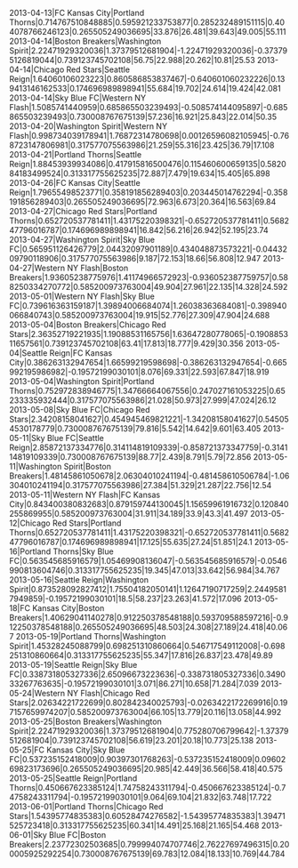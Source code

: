 2013-04-13|FC Kansas City|Portland Thorns|0.714767510848885|0.595921233753877|0.285232489151115|0.404078766246123|0.265505249036695|33.876|26.481|39.643|49.005|55.111
2013-04-14|Boston Breakers|Washington Spirit|2.22471929320036|1.37379512681904|-1.22471929320036|-0.373795126819044|0.739123745702108|56.75|22.988|20.262|10.81|25.53
2013-04-14|Chicago Red Stars|Seattle Reign|1.64060106023223|0.860586853837467|-0.640601060232226|0.139413146162533|0.174696989898941|55.684|19.702|24.614|19.424|42.081
2013-04-14|Sky Blue FC|Western NY Flash|1.5085741440959|0.685865503239493|-0.508574144095897|-0.685865503239493|0.730008767675139|57.236|16.921|25.843|22.014|50.35
2013-04-20|Washington Spirit|Western NY Flash|0.998734039178941|1.76872314780698|0.00126596082105945|-0.768723147806981|0.317577075563986|21.259|55.316|23.425|36.79|17.108
2013-04-21|Portland Thorns|Seattle Reign|1.88453939934086|0.417915816500476|0.115460600659135|0.582084183499524|0.313317755625235|72.887|7.479|19.634|15.405|65.898
2013-04-26|FC Kansas City|Seattle Reign|1.79655498523771|0.358191856289403|0.203445014762294|-0.358191856289403|0.265505249036695|72.963|6.673|20.364|16.563|69.84
2013-04-27|Chicago Red Stars|Portland Thorns|0.652720537781411|1.43175220398321|-0.652720537781411|0.568247796016787|0.174696989898941|16.842|56.216|26.942|52.195|23.74
2013-04-27|Washington Spirit|Sky Blue FC|0.565951126426779|2.04432097901189|0.434048873573221|-0.0443209790118906|0.317577075563986|9.187|72.153|18.66|56.808|12.947
2013-04-27|Western NY Flash|Boston Breakers|1.93605238775976|1.41174966572923|-0.936052387759757|0.588250334270772|0.585200973763004|49.904|27.961|22.135|14.328|24.592
2013-05-01|Western NY Flash|Sky Blue FC|0.739616363159187|1.39894006684074|1.26038363684081|-0.398940066840743|0.585200973763004|19.915|52.776|27.309|47.904|24.688
2013-05-04|Boston Breakers|Chicago Red Stars|2.36352719221935|1.19088531165756|1.63647280778065|-0.190885311657561|0.739123745702108|63.41|17.813|18.777|9.429|30.356
2013-05-04|Seattle Reign|FC Kansas City|0.386263132947654|1.66599219598698|-0.386263132947654|-0.665992195986982|-0.19572199030101|8.076|69.331|22.593|67.847|18.919
2013-05-04|Washington Spirit|Portland Thorns|0.752972838946775|1.34766664067556|0.247027161053225|0.65233335932444|0.317577075563986|21.028|50.973|27.999|47.024|26.12
2013-05-08|Sky Blue FC|Chicago Red Stars|2.34208158041627|0.454945469821221|-1.34208158041627|0.545054530178779|0.730008767675139|79.816|5.542|14.642|9.601|63.405
2013-05-11|Sky Blue FC|Seattle Reign|2.85872137334776|0.314114819109339|-0.858721373347759|-0.314114819109339|0.730008767675139|88.77|2.439|8.791|5.79|72.856
2013-05-11|Washington Spirit|Boston Breakers|1.48145861050678|2.06304010241194|-0.481458610506784|-1.06304010241194|0.317577075563986|27.384|51.329|21.287|22.756|12.54
2013-05-11|Western NY Flash|FC Kansas City|0.843400380832683|0.879159744130045|1.15659961916732|0.120840255869955|0.585200973763004|31.911|34.189|33.9|43.3|41.497
2013-05-12|Chicago Red Stars|Portland Thorns|0.652720537781411|1.43175220398321|-0.652720537781411|0.568247796016787|0.174696989898941|17.125|55.635|27.24|51.851|24.1
2013-05-16|Portland Thorns|Sky Blue FC|0.563545685916579|1.05469908136047|-0.563545685916579|-0.0546990813604746|0.313317755625235|19.345|47.013|33.642|56.984|34.767
2013-05-16|Seattle Reign|Washington Spirit|0.873528092827412|1.75504182050141|1.12647190717259|2.24495817949859|-0.19572199030101|18.5|58.237|23.263|41.572|17.096
2013-05-18|FC Kansas City|Boston Breakers|1.40629041140278|0.912250378548188|0.593709588597216|-0.912250378548188|0.265505249036695|48.503|24.308|27.189|24.418|40.067
2013-05-19|Portland Thorns|Washington Spirit|1.45328245088799|0.698251310860664|0.546717549112008|-0.698251310860664|0.313317755625235|55.347|17.816|26.837|23.478|49.89
2013-05-19|Seattle Reign|Sky Blue FC|0.338731805327336|2.65096673223636|-0.338731805327336|0.349033267763635|-0.19572199030101|3.071|86.271|10.658|71.284|7.039
2013-05-24|Western NY Flash|Chicago Red Stars|2.02634221722699|0.802842340025793|-0.0263422172269916|0.197157659974207|0.585200973763004|66.105|13.779|20.116|13.058|44.992
2013-05-25|Boston Breakers|Washington Spirit|2.22471929320036|1.37379512681904|0.775280706799642|-1.37379512681904|0.739123745702108|56.619|23.201|20.18|10.773|25.138
2013-05-25|FC Kansas City|Sky Blue FC|0.537235152418009|0.90397301768263|-0.537235152418009|0.0960269823173696|0.265505249036695|20.985|42.449|36.566|58.418|40.575
2013-05-25|Seattle Reign|Portland Thorns|0.450667623385124|1.74758243311794|-0.450667623385124|-0.74758243311794|-0.19572199030101|9.064|69.104|21.832|63.748|17.722
2013-06-01|Portland Thorns|Chicago Red Stars|1.54395774835383|0.60528474276582|-1.54395774835383|1.39471525723418|0.313317755625235|60.341|14.491|25.168|21.165|54.468
2013-06-01|Sky Blue FC|Boston Breakers|2.23772302503685|0.799994074707746|2.76227697496315|0.200005925292254|0.730008767675139|69.783|12.084|18.133|10.769|44.784
